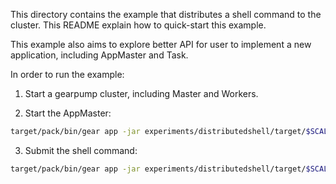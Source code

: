 This directory contains the example that distributes a shell command to the cluster. This README explain how to quick-start this example.

This example also aims to explore better API for user to implement a new application, including AppMaster and Task.

In order to run the example:

  1. Start a gearpump cluster, including Master and Workers.

  2. Start the AppMaster:<br>
  ```bash
  target/pack/bin/gear app -jar experiments/distributedshell/target/$SCALA_VERSION_MAJOR/gearpump-experiments-distributedshell_$VERSION.jar gearpump.distributedshell.DistributedShell
  ```

  3. Submit the shell command:<br>
  ```bash
  target/pack/bin/gear app -jar experiments/distributedshell/target/$SCALA_VERSION_MAJOR/gearpump-experiments-distributedshell_$VERSION.jar gearpump.distributedshell.DistributedShellClient -appid $APPID -command "ls /"
  ```